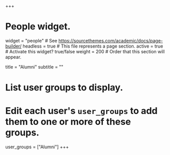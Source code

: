 +++
# People widget.
widget = "people"  # See https://sourcethemes.com/academic/docs/page-builder/
headless = true  # This file represents a page section.
active = true  # Activate this widget? true/false
weight = 200  # Order that this section will appear.

title = "Alumni"
subtitle = ""

# List user groups to display.
#   Edit each user's `user_groups` to add them to one or more of these groups.
user_groups = ["Alumni"]
+++

